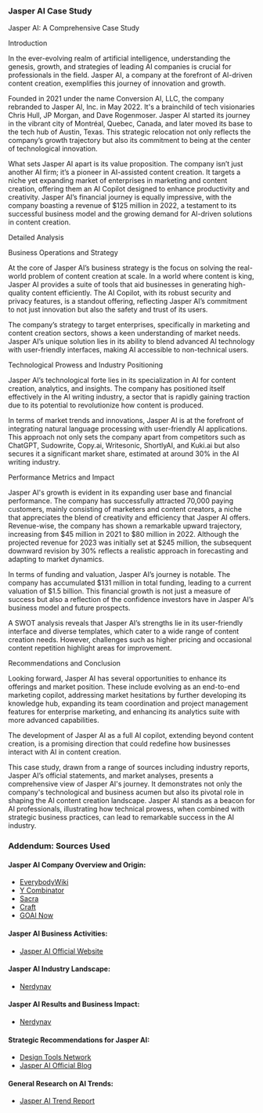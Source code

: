 ### Jasper AI Case Study

Jasper AI: A Comprehensive Case Study

Introduction

In the ever-evolving realm of artificial intelligence, understanding the genesis, growth, and strategies of leading AI companies is crucial for professionals in the field. Jasper AI, a company at the forefront of AI-driven content creation, exemplifies this journey of innovation and growth.

Founded in 2021 under the name Conversion AI, LLC, the company rebranded to Jasper AI, Inc. in May 2022. It's a brainchild of tech visionaries Chris Hull, JP Morgan, and Dave Rogenmoser. Jasper AI started its journey in the vibrant city of Montréal, Quebec, Canada, and later moved its base to the tech hub of Austin, Texas. This strategic relocation not only reflects the company’s growth trajectory but also its commitment to being at the center of technological innovation.

What sets Jasper AI apart is its value proposition. The company isn’t just another AI firm; it’s a pioneer in AI-assisted content creation. It targets a niche yet expanding market of enterprises in marketing and content creation, offering them an AI Copilot designed to enhance productivity and creativity. Jasper AI’s financial journey is equally impressive, with the company boasting a revenue of $125 million in 2022, a testament to its successful business model and the growing demand for AI-driven solutions in content creation.

Detailed Analysis

Business Operations and Strategy

At the core of Jasper AI’s business strategy is the focus on solving the real-world problem of content creation at scale. In a world where content is king, Jasper AI provides a suite of tools that aid businesses in generating high-quality content efficiently. The AI Copilot, with its robust security and privacy features, is a standout offering, reflecting Jasper AI’s commitment to not just innovation but also the safety and trust of its users.

The company’s strategy to target enterprises, specifically in marketing and content creation sectors, shows a keen understanding of market needs. Jasper AI’s unique solution lies in its ability to blend advanced AI technology with user-friendly interfaces, making AI accessible to non-technical users.

Technological Prowess and Industry Positioning

Jasper AI’s technological forte lies in its specialization in AI for content creation, analytics, and insights. The company has positioned itself effectively in the AI writing industry, a sector that is rapidly gaining traction due to its potential to revolutionize how content is produced.

In terms of market trends and innovations, Jasper AI is at the forefront of integrating natural language processing with user-friendly AI applications. This approach not only sets the company apart from competitors such as ChatGPT, Sudowrite, Copy.ai, Writesonic, ShortlyAI, and Kuki.ai but also secures it a significant market share, estimated at around 30% in the AI writing industry.

Performance Metrics and Impact

Jasper AI's growth is evident in its expanding user base and financial performance. The company has successfully attracted 70,000 paying customers, mainly consisting of marketers and content creators, a niche that appreciates the blend of creativity and efficiency that Jasper AI offers. Revenue-wise, the company has shown a remarkable upward trajectory, increasing from $45 million in 2021 to $80 million in 2022. Although the projected revenue for 2023 was initially set at $245 million, the subsequent downward revision by 30% reflects a realistic approach in forecasting and adapting to market dynamics.

In terms of funding and valuation, Jasper AI’s journey is notable. The company has accumulated $131 million in total funding, leading to a current valuation of $1.5 billion. This financial growth is not just a measure of success but also a reflection of the confidence investors have in Jasper AI’s business model and future prospects.

A SWOT analysis reveals that Jasper AI’s strengths lie in its user-friendly interface and diverse templates, which cater to a wide range of content creation needs. However, challenges such as higher pricing and occasional content repetition highlight areas for improvement.

Recommendations and Conclusion

Looking forward, Jasper AI has several opportunities to enhance its offerings and market position. These include evolving as an end-to-end marketing copilot, addressing market hesitations by further developing its knowledge hub, expanding its team coordination and project management features for enterprise marketing, and enhancing its analytics suite with more advanced capabilities.

The development of Jasper AI as a full AI copilot, extending beyond content creation, is a promising direction that could redefine how businesses interact with AI in content creation.

This case study, drawn from a range of sources including industry reports, Jasper AI’s official statements, and market analyses, presents a comprehensive view of Jasper AI's journey. It demonstrates not only the company's technological and business acumen but also its pivotal role in shaping the AI content creation landscape. Jasper AI stands as a beacon for AI professionals, illustrating how technical prowess, when combined with strategic business practices, can lead to remarkable success in the AI industry.
### Addendum: Sources Used

#### Jasper AI Company Overview and Origin:
- [EverybodyWiki](https://en.everybodywiki.com/Jasper_AI)
- [Y Combinator](https://www.ycombinator.com/)
- [Sacra](https://sacra.com/)
- [Craft](https://craft.co/)
- [GOAI Now](https://goainow.com/)

#### Jasper AI Business Activities:
- [Jasper AI Official Website](https://www.jasper.ai/)

#### Jasper AI Industry Landscape:
- [Nerdynav](https://nerdynav.com/)

#### Jasper AI Results and Business Impact:
- [Nerdynav](https://nerdynav.com/)

#### Strategic Recommendations for Jasper AI:
- [Design Tools Network](https://designtoolsnetwork.com/)
- [Jasper AI Official Blog](https://www.jasper.ai/blog)

#### General Research on AI Trends:
- [Jasper AI Trend Report](https://www.jasper.ai/ai-in-business-trend-report)
